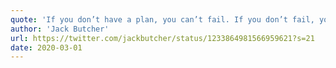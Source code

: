 ```yaml
---
quote: 'If you don’t have a plan, you can’t fail. If you don’t fail, you can’t get better.'
author: 'Jack Butcher'
url: https://twitter.com/jackbutcher/status/1233864981566959621?s=21
date: 2020-03-01
---
```

